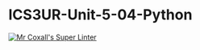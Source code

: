 # ICS3UR-Unit-5-04-Python

[![Mr Coxall's Super Linter](https://github.com/KaitlynIp64/ICS3UR-Unit-5-04-Python/workflows/Mr%20Coxall's%20Super%20Linter/badge.svg)](https://github.com/KaitlynIp64/ICS3UR-Unit-5-04-Python/actions/)
